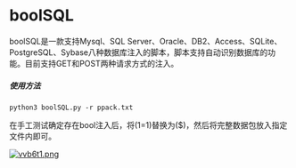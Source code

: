 # boolSQL

boolSQL是一款支持Mysql、SQL Server、Oracle、DB2、Access、SQLite、PostgreSQL、Sybase八种数据库注入的脚本，脚本支持自动识别数据库的功能。目前支持GET和POST两种请求方式的注入。
##### 使用方法
```
python3 boolSQL.py -r ppack.txt
```
在手工测试确定存在bool注入后，将(1=1)替换为($)，然后将完整数据包放入指定文件内即可。

[![vvb6t1.png](https://s1.ax1x.com/2022/09/14/vvb6t1.png)](https://imgse.com/i/vvb6t1) 